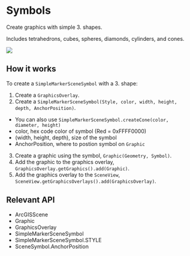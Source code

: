 # Symbols

Create graphics with simple 3.  shapes.

Includes tetrahedrons, cubes, spheres, diamonds, cylinders, and cones.

![](Symbols3D.png)

## How it works

To create a `SimpleMarkerSceneSymbol` with a 3.  shape:

1.  Create a `GraphicsOverlay`.
2.  Create a `SimpleMarkerSceneSymbol(Style, color, width, height, depth, AnchorPosition)`.
*   You can also use `SimpleMarkerSceneSymbol.createCone(color, diameter, height)`
*   color, hex code color of symbol (Red = 0xFFFF0000)
*   (width, height, depth), size of the symbol
*   AnchorPosition, where to postion symbol on `Graphic`
3.  Create a graphic using the symbol, `Graphic(Geometry, Symbol)`.
4.  Add the graphic to the graphics overlay, `GraphicsOverlay.getGraphics().add(Graphic)`.
5.  Add the graphics overlay to the `SceneView`, `SceneView.getGraphicsOverlays().add(GraphicsOverlay)`.

## Relevant API

*   ArcGISScene
*   Graphic
*   GraphicsOverlay
*   SimpleMarkerSceneSymbol
*   SimpleMarkerSceneSymbol.STYLE
*   SceneSymbol.AnchorPosition

